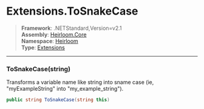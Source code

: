 # Extensions.ToSnakeCase

> **Framework**: .NETStandard,Version=v2.1  
> **Assembly**: [Heirloom.Core][0]  
> **Namespace**: [Heirloom][0]  
> **Type**: [Extensions][1]  

--------------------------------------------------------------------------------

### ToSnakeCase(string)

Transforms a variable name like string into sname case (ie, "myExampleString" into "my_example_string").

```cs
public string ToSnakeCase(string this)
```

[0]: ../Heirloom.Core.md
[1]: Heirloom.Extensions.md
